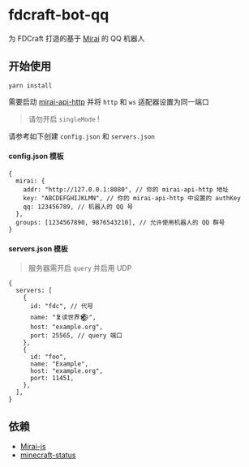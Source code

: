 # fdcraft-bot-qq

为 FDCraft 打造的基于 [Mirai](https://github.com/mamoe/mirai) 的 QQ 机器人

## 开始使用

```
yarn install
```

需要启动 [mirai-api-http](https://github.com/project-mirai/mirai-api-http) 并将 `http` 和 `ws` 适配器设置为同一端口

> 请勿开启 `singleMode` !

请参考如下创建 `config.json` 和 `servers.json`

#### config.json 模板

```json5
{
  mirai: {
    addr: "http://127.0.0.1:8080", // 你的 mirai-api-http 地址
    key: "ABCDEFGHIJKLMN", // 你的 mirai-api-http 中设置的 authKey
    qq: 123456789, // 机器人的 QQ 号
  },
  groups: [1234567890, 9876543210], // 允许使用机器人的 QQ 群号
}
```

#### servers.json 模板

> 服务器需开启 `query` 并启用 UDP

```json5
{
  servers: [
    {
      id: "fdc", // 代号
      name: "复读世界𒆙",
      host: "example.org",
      port: 25565, // query 端口
    },
    {
      id: "foo",
      name: "Example",
      host: "example.org",
      port: 11451,
    },
  ],
}
```

## 依赖

- [Mirai-js](https://github.com/Drincann/Mirai-js)
- [minecraft-status](https://github.com/mathhulk/minecraft-status)
